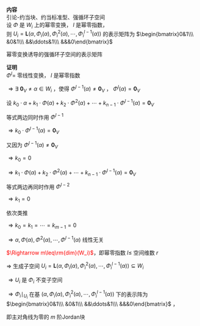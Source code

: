 **内容**  
引论-约当块、约当标准型、强循环子空间  
设 $\Phi$ 是 $W_i$ 上的幂零变换， $l$ 是幂零指数，  
则 $U_i=\mathbf L(\alpha,\Phi_i(\alpha),\Phi^2_i(\alpha),\cdots,\Phi^{l-1}_i(\alpha))$ 的表示矩阵为 $\begin{bmatrix}0&1\\\ &0&1\\\ &&\ddots&1\\\ &&&0\end{bmatrix}$  
  
幂零变换诱导的强循环子空间的表示矩阵  
  
**证明**  
 $\Phi^{l}=$ 零线性变换， $l$ 是幂零指数  
  
 $\Rightarrow\exists\ \mathbf0_V\neq\alpha\in W_i$ ，使得 $\Phi^{l-1}(\alpha)\neq\mathbf0_V$ ， $\Phi^{l}(\alpha)=\mathbf0_V$  
  
设 $k_0\cdot\alpha+k_1\cdot\Phi(\alpha)+k_2\cdot\Phi^2(\alpha)+\cdots+k_{n-1}\cdot\Phi^{l-1}(\alpha)=\mathbf0_V$  
  
等式两边同时作用 $\Phi^{l-1}$  
  
 $\Rightarrow k_0\cdot\Phi^{l-1}(\alpha)=\mathbf0_V$  
  
又因为 $\Phi^{l-1}(\alpha)\neq\mathbf0_V$  
  
 $\Rightarrow k_0=0$  
  
 $\Rightarrow k_1\cdot\Phi(\alpha)+k_2\cdot\Phi^2(\alpha)+\cdots+k_{n-1}\cdot\Phi^{l-1}(\alpha)=\mathbf0_V$  
  
等式两边再同时作用 $\Phi^{l-2}$  
  
 $\Rightarrow k_1=0$  
  
依次类推  
  
 $\Rightarrow k_0=k_1=\cdots=k_{m-1}=0$  
  
 $\Rightarrow\alpha,\Phi(\alpha),\Phi^2(\alpha),\cdots,\Phi^{l-1}(\alpha)$ 线性无关  
  
<font color=red>$\Rightarrow m\leq\rm{dim}(W_i)$</font>，即幂零指数 $l\leq$ 空间维数 $r$  
  
 $\Rightarrow$ 生成子空间 $U_i=\mathbf L(\alpha,\Phi_i(\alpha),\Phi^2_i(\alpha),\cdots,\Phi^{l-1}_i(\alpha))\subseteq W_i$  
  
 $\Rightarrow U_i$ 是 $\Phi_i$ 不变子空间  
  
 $\Rightarrow\Phi_i\mid_{U_i}$ 在基 $(\alpha,\Phi_i(\alpha),\Phi^2_i(\alpha),\cdots,\Phi^{l-1}_i(\alpha))$ 下的表示阵为 $\begin{bmatrix}0&1\\\ &0&1\\\ &&\ddots&1\\\ &&&0\end{bmatrix}$ ，  
  
即主对角线为零的 $m$ 阶Jordan块  
